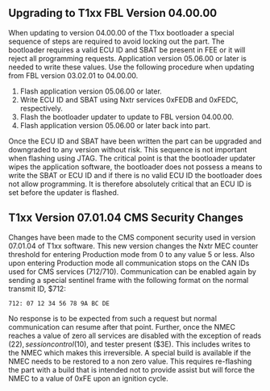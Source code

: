 Upgrading to T1xx FBL Version 04.00.00
------------------------------------------------------------------------------------------------------------------------
When updating to version 04.00.00 of the T1xx bootloader a special sequence of steps are required to avoid locking
out the part.  The bootloader requires a valid ECU ID and SBAT be present in FEE or it will reject all programming
requests.  Application version 05.06.00 or later is needed to write these values.  Use the following procedure when
updating from FBL version 03.02.01 to 04.00.00.

1. Flash application version 05.06.00 or later.
2. Write ECU ID and SBAT using Nxtr services 0xFEDB and 0xFEDC, respectively.
3. Flash the bootloader updater to update to FBL version 04.00.00.
4. Flash application version 05.06.00 or later back into part.

Once the ECU ID and SBAT have been written the part can be upgraded and downgraded to any version without risk.  This
sequence is not important when flashing using JTAG.  The critical point is that the bootloader updater wipes the
application software, the bootloader does not possess a means to write the SBAT or ECU ID and if there is no valid ECU
ID the bootloader does not allow programming.  It is therefore absolutely critical that an ECU ID is set before the
updater is flashed.


T1xx Version 07.01.04 CMS Security Changes
------------------------------------------------------------------------------------------------------------------------
Changes have been made to the CMS component security used in version 07.01.04 of T1xx software.  This new version
changes the Nxtr MEC counter threshold for entering Production mode from 0 to any value 5 or less.  Also upon
entering Production mode all communication stops on the CAN IDs used for CMS services ($712/$710).  Communication can
be enabled again by sending a special sentinel frame with the following format on the normal transmit ID, $712:

    712: 07 12 34 56 78 9A BC DE

No response is to be expected from such a request but normal communication can resume after that point.  Further, once
the NMEC reaches a value of zero all services are disabled with the exception of reads ($22), session control ($10), and
tester present ($3E).  This includes writes to the NMEC which makes this irreversible.  A special build is available if
the NMEC needs to be restored to a non zero value.  This requires re-flashing the part with a build that is intended not
to provide assist but will force the NMEC to a value of 0xFE upon an ignition cycle.